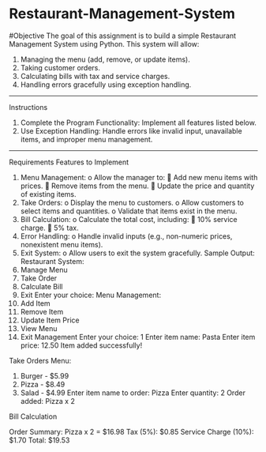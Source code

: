 # Restaurant-Management-System

#Objective
The goal of this assignment is to build a simple Restaurant Management System using Python. This system will allow:
1.	Managing the menu (add, remove, or update items).
2.	Taking customer orders.
3.	Calculating bills with tax and service charges.
4.	Handling errors gracefully using exception handling.
________________________________________
Instructions
1.	Complete the Program Functionality:
Implement all features listed below.
2.	Use Exception Handling:
Handle errors like invalid input, unavailable items, and improper menu management.
________________________________________
Requirements
Features to Implement
1.	Menu Management:
o	Allow the manager to:
	Add new menu items with prices.
	Remove items from the menu.
	Update the price and quantity of existing items.
2.	Take Orders:
o	Display the menu to customers.
o	Allow customers to select items and quantities.
o	Validate that items exist in the menu.
3.	Bill Calculation:
o	Calculate the total cost, including:
	10% service charge.
	5% tax.
4.	Error Handling:
o	Handle invalid inputs (e.g., non-numeric prices, nonexistent menu items).
5.	Exit System:
o	Allow users to exit the system gracefully.
Sample Output:
Restaurant System:
1.	Manage Menu
2.	Take Order
3.	Calculate Bill
4.	Exit
Enter your choice:
Menu Management:
1.	Add Item
2.	Remove Item
3.	Update Item Price
4.	View Menu
5.	Exit Management
Enter your choice: 1
Enter item name: Pasta
Enter item price: 12.50
Item added successfully!

Take Orders
Menu:
1.	Burger - $5.99
2.	Pizza - $8.49
3.	Salad - $4.99
Enter item name to order: Pizza
Enter quantity: 2
Order added: Pizza x 2

Bill Calculation

Order Summary:
Pizza x 2 = $16.98
Tax (5%): $0.85
Service Charge (10%): $1.70
Total: $19.53
